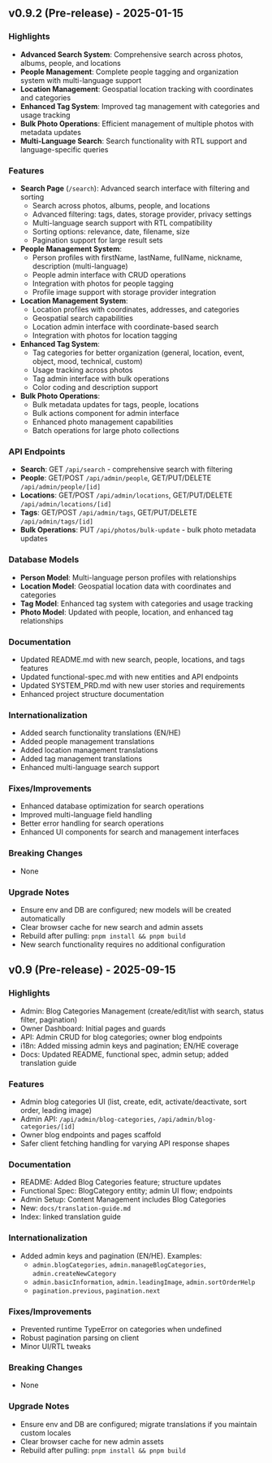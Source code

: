 ## v0.9.2 (Pre-release) - 2025-01-15

### Highlights
- **Advanced Search System**: Comprehensive search across photos, albums, people, and locations
- **People Management**: Complete people tagging and organization system with multi-language support
- **Location Management**: Geospatial location tracking with coordinates and categories
- **Enhanced Tag System**: Improved tag management with categories and usage tracking
- **Bulk Photo Operations**: Efficient management of multiple photos with metadata updates
- **Multi-Language Search**: Search functionality with RTL support and language-specific queries

### Features
- **Search Page** (`/search`): Advanced search interface with filtering and sorting
  - Search across photos, albums, people, and locations
  - Advanced filtering: tags, dates, storage provider, privacy settings
  - Multi-language search support with RTL compatibility
  - Sorting options: relevance, date, filename, size
  - Pagination support for large result sets
- **People Management System**:
  - Person profiles with firstName, lastName, fullName, nickname, description (multi-language)
  - People admin interface with CRUD operations
  - Integration with photos for people tagging
  - Profile image support with storage provider integration
- **Location Management System**:
  - Location profiles with coordinates, addresses, and categories
  - Geospatial search capabilities
  - Location admin interface with coordinate-based search
  - Integration with photos for location tagging
- **Enhanced Tag System**:
  - Tag categories for better organization (general, location, event, object, mood, technical, custom)
  - Usage tracking across photos
  - Tag admin interface with bulk operations
  - Color coding and description support
- **Bulk Photo Operations**:
  - Bulk metadata updates for tags, people, locations
  - Bulk actions component for admin interface
  - Enhanced photo management capabilities
  - Batch operations for large photo collections

### API Endpoints
- **Search**: GET `/api/search` - comprehensive search with filtering
- **People**: GET/POST `/api/admin/people`, GET/PUT/DELETE `/api/admin/people/[id]`
- **Locations**: GET/POST `/api/admin/locations`, GET/PUT/DELETE `/api/admin/locations/[id]`
- **Tags**: GET/POST `/api/admin/tags`, GET/PUT/DELETE `/api/admin/tags/[id]`
- **Bulk Operations**: PUT `/api/photos/bulk-update` - bulk photo metadata updates

### Database Models
- **Person Model**: Multi-language person profiles with relationships
- **Location Model**: Geospatial location data with coordinates and categories
- **Tag Model**: Enhanced tag system with categories and usage tracking
- **Photo Model**: Updated with people, location, and enhanced tag relationships

### Documentation
- Updated README.md with new search, people, locations, and tags features
- Updated functional-spec.md with new entities and API endpoints
- Updated SYSTEM_PRD.md with new user stories and requirements
- Enhanced project structure documentation

### Internationalization
- Added search functionality translations (EN/HE)
- Added people management translations
- Added location management translations
- Added tag management translations
- Enhanced multi-language search support

### Fixes/Improvements
- Enhanced database optimization for search operations
- Improved multi-language field handling
- Better error handling for search operations
- Enhanced UI components for search and management interfaces

### Breaking Changes
- None

### Upgrade Notes
- Ensure env and DB are configured; new models will be created automatically
- Clear browser cache for new search and admin assets
- Rebuild after pulling: `pnpm install && pnpm build`
- New search functionality requires no additional configuration

## v0.9 (Pre-release) - 2025-09-15

### Highlights
- Admin: Blog Categories Management (create/edit/list with search, status filter, pagination)
- Owner Dashboard: Initial pages and guards
- API: Admin CRUD for blog categories; owner blog endpoints
- i18n: Added missing admin keys and pagination; EN/HE coverage
- Docs: Updated README, functional spec, admin setup; added translation guide

### Features
- Admin blog categories UI (list, create, edit, activate/deactivate, sort order, leading image)
- Admin API: `/api/admin/blog-categories`, `/api/admin/blog-categories/[id]`
- Owner blog endpoints and pages scaffold
- Safer client fetching handling for varying API response shapes

### Documentation
- README: Added Blog Categories feature; structure updates
- Functional Spec: BlogCategory entity; admin UI flow; endpoints
- Admin Setup: Content Management includes Blog Categories
- New: `docs/translation-guide.md`
- Index: linked translation guide

### Internationalization
- Added admin keys and pagination (EN/HE). Examples:
  - `admin.blogCategories`, `admin.manageBlogCategories`, `admin.createNewCategory`
  - `admin.basicInformation`, `admin.leadingImage`, `admin.sortOrderHelp`
  - `pagination.previous`, `pagination.next`

### Fixes/Improvements
- Prevented runtime TypeError on categories when undefined
- Robust pagination parsing on client
- Minor UI/RTL tweaks

### Breaking Changes
- None

### Upgrade Notes
- Ensure env and DB are configured; migrate translations if you maintain custom locales
- Clear browser cache for new admin assets
- Rebuild after pulling: `pnpm install && pnpm build`
